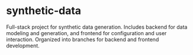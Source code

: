 # synthetic-data
Full-stack project for synthetic data generation. Includes backend for data modeling and generation, and frontend for configuration and user interaction. Organized into branches for backend and frontend development.
